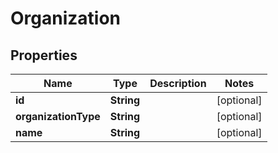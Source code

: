 
# Organization

## Properties
Name | Type | Description | Notes
------------ | ------------- | ------------- | -------------
**id** | **String** |  |  [optional]
**organizationType** | **String** |  |  [optional]
**name** | **String** |  |  [optional]



